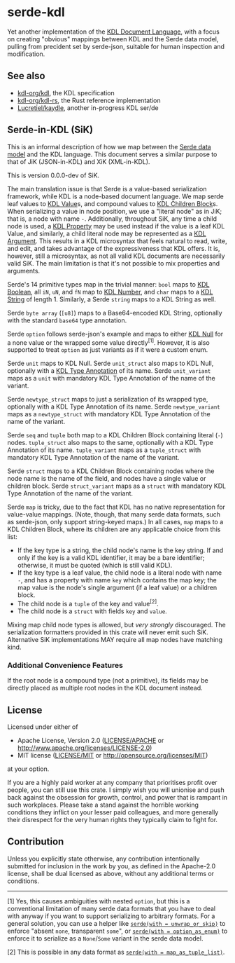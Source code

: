 # serde-kdl

Yet another implementation of the [KDL Document Language], with a focus on
creating "obvious" mappings between KDL and the Serde data model, pulling from
precident set by serde-json, suitable for human inspection and modification.

## See also

- [kdl-org/kdl](https://github.com/kdl-org/kdl), the KDL specification
- [kdl-org/kdl-rs](https://github.com/kdl-org/kdl-rs), the Rust reference implementation
- [Lucretiel/kaydle](https://github.com/lucretiel/kaydle), another in-progress KDL ser/de

## Serde-in-KDL (SiK)

This is an informal description of how we map between the [Serde data model]
and the KDL language. This document serves a similar purpose to that of JiK
(JSON-in-KDL) and XiK (XML-in-KDL).

This is version 0.0.0-dev of SiK.

The main translation issue is that Serde is a value-based serialization
framework, while KDL is a node-based document language. We map serde leaf
values to [KDL Value]s, and compound values to [KDL Children Block]s. When
serializing a value in node position, we use a "literal node" as in JiK; that
is, a node with name `-`. Additionally, throughout SiK, any time a child node
is used, a [KDL Property] may be used instead if the value is a leaf KDL Value,
and similarly, a child literal node may be represented as a [KDL Argument].
This results in a KDL microsyntax that feels natural to read, write, and edit,
and takes advantage of the expressiveness that KDL offers. It is, however,
still a microsyntax, as not all valid KDL documents are necessarily valid SiK.
The main limitation is that it's not possible to mix properties and arguments.

Serde's 14 primitive types map in the trivial manner: `bool` maps to
[KDL Boolean], all `iN`, `uN`, and `fN` map to [KDL Number], and `char` maps
to a [KDL String] of length 1. Similarly, a Serde `string` maps to a KDL
String as well.

Serde `byte array` (`[u8]`) maps to a Base64-encoded KDL String,
optionally with the standard `base64` type annotation.

Serde `option` follows serde-json's example and maps to either [KDL Null] for
a none value or the wrapped some value directly<sup>[1]</sup>. However, it is
also supported to treat `option` as just variants as if it were a custom enum.

Serde `unit` maps to KDL Null. Serde `unit_struct` also maps to KDL Null,
optionally with a [KDL Type Annotation] of its name. Serde `unit_variant` maps
as a `unit` with mandatory KDL Type Annotation of the name of the variant.

Serde `newtype_struct` maps to just a serialization of its wrapped type,
optionally with a KDL Type Annotation of its name. Serde `newtype_variant`
maps as a `newtype_struct` with mandatory KDL Type Annotation of the name
of the variant.

Serde `seq` and `tuple` both map to a KDL Children Block containing literal
(`-`) nodes. `tuple_struct` also maps to the same, optionally with a KDL Type
Annotation of its name. `tuple_variant` maps as a `tuple_struct` with mandatory
KDL Type Annotation of the name of the variant.

Serde `struct` maps to a KDL Children Block containing nodes where the node
name is the name of the field, and nodes have a single value or children block.
Serde `struct_variant` maps as a `struct` with mandatory KDL Type Annotation of
the name of the variant.

Serde `map` is tricky, due to the fact that KDL has no native representation
for value-value mappings. (Note, though, that many serde data formats, such as 
serde-json, only support string-keyed maps.) In all cases, `map` maps to a KDL
Children Block, where its children are any applicable choice from this list:

- If the key type is a string, the child node's name is the key string. If and
  only if the key is a valid KDL identifier, it may be a bare identifier;
  otherwise, it must be quoted (which is still valid KDL).
- If the key type is a leaf value, the child node is a literal node with name
  `-`, and has a property with name `key` which contains the map key; the map
  value is the node's single argument (if a leaf value) or a children block.
- The child node is a `tuple` of the key and value<sup>[2]</sup>.
- The child node is a `struct` with fields `key` and `value`.

Mixing map child node types is allowed, but _very strongly_ discouraged. The
serialization formatters provided in this crate will never emit such SiK.
Alternative SiK implementations MAY require all map nodes have matching kind.

### Additional Convenience Features

If the root node is a compound type (not a primitive), its fields may be
directly placed as multiple root nodes in the KDL document instead.

  [KDL Argument]: <https://github.com/kdl-org/kdl/blob/main/SPEC.md#argument>
  [KDL Document Language]: <https://github.com/kdl-org/kdl>
  [KDL Boolean]: <https://github.com/kdl-org/kdl/blob/main/SPEC.md#boolean>
  [KDL Children Block]: <https://github.com/kdl-org/kdl/blob/main/SPEC.md#children-block>
  [KDL Identifier]: <https://github.com/kdl-org/kdl/blob/main/SPEC.md#identifier>
  [KDL Node]: <https://github.com/kdl-org/kdl/blob/main/SPEC.md#node>
  [KDL Null]: <https://github.com/kdl-org/kdl/blob/main/SPEC.md#null>
  [KDL Number]: <https://github.com/kdl-org/kdl/blob/main/SPEC.md#number>
  [KDL Property]: <https://github.com/kdl-org/kdl/blob/main/SPEC.md#property>
  [KDL String]: <https://github.com/kdl-org/kdl/blob/main/SPEC.md#string>
  [KDL Type Annotation]: <https://github.com/kdl-org/kdl/blob/main/SPEC.md#type-annotation>
  [KDL Value]: <https://github.com/kdl-org/kdl/blob/main/SPEC.md#value>
  [Serde data model]: <https://serde.rs/data-model.html>

## License

Licensed under either of

 * Apache License, Version 2.0
   ([LICENSE/APACHE](LICENSE/APACHE) or http://www.apache.org/licenses/LICENSE-2.0)
 * MIT license
   ([LICENSE/MIT](LICENSE/MIT) or http://opensource.org/licenses/MIT)

at your option.

If you are a highly paid worker at any company that prioritises profit over
people, you can still use this crate. I simply wish you will unionise and push
back against the obsession for growth, control, and power that is rampant in
such workplaces. Please take a stand against the horrible working conditions
they inflict on your lesser paid colleagues, and more generally their
disrespect for the very human rights they typically claim to fight for.

## Contribution

Unless you explicitly state otherwise, any contribution intentionally submitted
for inclusion in the work by you, as defined in the Apache-2.0 license, shall be
dual licensed as above, without any additional terms or conditions.

-----

[1] Yes, this causes ambiguities with nested `option`, but this is a
conventional limitation of many serde data formats that you have to deal with
anyway if you want to support serializing to arbitrary formats. For a general
solution, you can use a helper like [`serde(with = unwrap_or_skip)`] to enforce
"absent `none`, transparent `some`", or [`serde(with = option_as_enum)`] to
enforce it to serialize as a `None`/`Some` variant in the serde data model.

[2] This is possible in any data format as [`serde(with = map_as_tuple_list)`].

  [`serde(with = unwrap_or_skip)`]: <https://docs.rs/serde_with/1/serde_with/rust/unwrap_or_skip/index.html>
  [`serde(with = option_as_enum)`]: <https://github.com/jonasbb/serde_with/issues/365>
  [`serde(with = map_as_tuple_list)`]: <https://docs.rs/serde_with/1/serde_with/rust/map_as_tuple_list/index.html>
